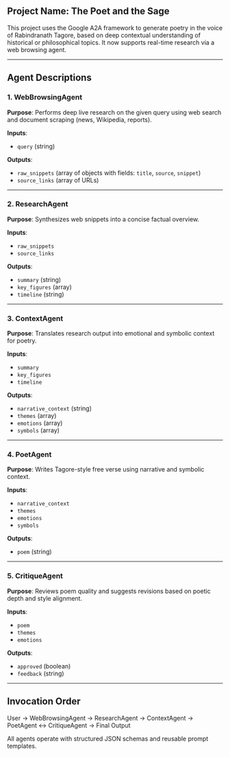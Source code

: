 ## Project Name: The Poet and the Sage

This project uses the Google A2A framework to generate poetry in the voice of Rabindranath Tagore, based on deep contextual understanding of historical or philosophical topics. It now supports real-time research via a web browsing agent.

---

## Agent Descriptions

### 1. WebBrowsingAgent

**Purpose**: Performs deep live research on the given query using web search and document scraping (news, Wikipedia, reports).

**Inputs**:
- `query` (string)

**Outputs**:
- `raw_snippets` (array of objects with fields: `title`, `source`, `snippet`)
- `source_links` (array of URLs)

---

### 2. ResearchAgent

**Purpose**: Synthesizes web snippets into a concise factual overview.

**Inputs**:
- `raw_snippets`
- `source_links`

**Outputs**:
- `summary` (string)
- `key_figures` (array)
- `timeline` (string)

---

### 3. ContextAgent

**Purpose**: Translates research output into emotional and symbolic context for poetry.

**Inputs**:
- `summary`
- `key_figures`
- `timeline`

**Outputs**:
- `narrative_context` (string)
- `themes` (array)
- `emotions` (array)
- `symbols` (array)

---

### 4. PoetAgent

**Purpose**: Writes Tagore-style free verse using narrative and symbolic context.

**Inputs**:
- `narrative_context`
- `themes`
- `emotions`
- `symbols`

**Outputs**:
- `poem` (string)

---

### 5. CritiqueAgent

**Purpose**: Reviews poem quality and suggests revisions based on poetic depth and style alignment.

**Inputs**:
- `poem`
- `themes`
- `emotions`

**Outputs**:
- `approved` (boolean)
- `feedback` (string)

---

## Invocation Order

User → WebBrowsingAgent → ResearchAgent → ContextAgent → PoetAgent ↔ CritiqueAgent → Final Output

All agents operate with structured JSON schemas and reusable prompt templates.
